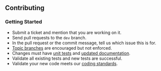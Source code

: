 ## Contributing

### Getting Started
 * Submit a ticket and mention that you are working on it.
 * Send pull requests to the `dev` branch.
 * In the pull request or the commit message, tell us which issue this is for.
 * [Topic branches](https://github.com/dchelimsky/rspec/wiki/Topic-Branches) are encouraged but not enforced.
 * Changes must have [unit tests](http://dev.lithify.me/lithium/wiki/standards/testing) and [updated documentation](http://dev.lithify.me/lithium/wiki/standards/documenting).
 * Validate all existing tests and new tests are successful.
 * Validate your new code meets our [coding standards](http://dev.lithify.me/lithium/wiki/standards/coding).

